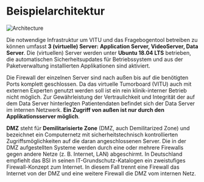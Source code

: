 # Beispielarchitektur

<print-header />

![Architecture](~@assets/img/architecture.png)

Die notwendige Infrastruktur um VITU und das Fragebogentool betreiben zu können umfasst **3 (virtuelle) Server:** **Application Server, VideoServer, Data Server**. Die (virtuellen) Server werden unter **Ubuntu 18.04 LTS** betrieben, die automatischen Sicherheitsupdates für Betriebssystem und aus der Paketverwaltung installierten Applikationen sind aktiviert. 

Die Firewall der einzelnen Server sind nach außen bis auf die benötigten Ports komplett geschlossen. Da das virtuelle Tumorboard (VITU) auch mit externen Experten genutzt werden soll ist ein rein klinik-interner Betrieb nicht möglich. Zur Gewährleistung der Vertraulichkeit und Integrität der auf dem Data Server hinterlegten Patientendaten befindet sich der Data Server im internen Netzwerk. **Ein Zugriff von außen ist nur durch den Applikationsserver möglich**.

**DMZ** steht für **Demilitarisierte Zone** (DMZ, auch Demilitarized Zone) und bezeichnet ein Computernetz mit sicherheitstechnisch kontrollierten Zugriffsmöglichkeiten auf die daran angeschlossenen Server. Die in der DMZ aufgestellten Systeme werden durch eine oder mehrere Firewalls gegen andere Netze (z. B. Internet, LAN) abgeschirmt. In Deutschland empfiehlt das BSI in seinen IT-Grundschutz-Katalogen ein zweistufiges Firewall-Konzept zum Internet. In diesem Fall trennt eine Firewall das Internet von der DMZ und eine weitere Firewall die DMZ vom internen Netz.

<pdf-download />